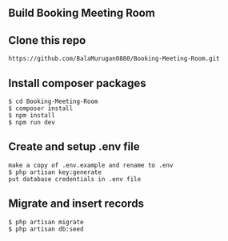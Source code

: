 ## Build Booking Meeting Room

## Clone this repo
```
https://github.com/BalaMurugan0880/Booking-Meeting-Room.git
```

## Install composer packages
```
$ cd Booking-Meeting-Room
$ composer install
$ npm install
$ npm run dev
```

## Create and setup .env file
```
make a copy of .env.example and rename to .env
$ php artisan key:generate
put database credentials in .env file
```

## Migrate and insert records
```
$ php artisan migrate
$ php artisan db:seed
```
